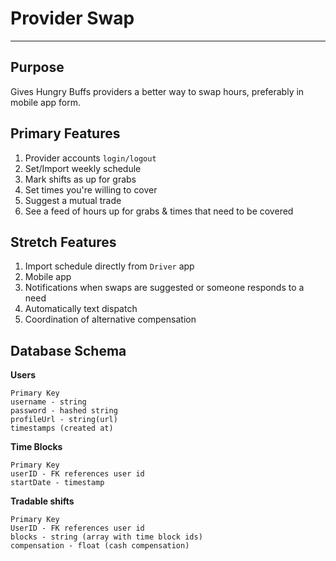 # Provider Swap
---

## Purpose
Gives Hungry Buffs providers a better way to swap hours, preferably in mobile app form.

## Primary Features
1. Provider accounts ```login/logout```
2. Set/Import weekly schedule
3. Mark shifts as up for grabs
4. Set times you're willing to cover
5. Suggest a mutual trade
6. See a feed of hours up for grabs & times that need to be covered

## Stretch Features
1. Import schedule directly from ```Driver``` app
2. Mobile app
3. Notifications when swaps are suggested or someone responds to a need
4. Automatically text dispatch
5. Coordination of alternative compensation

## Database Schema
**Users**

```
Primary Key
username - string
password - hashed string
profileUrl - string(url)
timestamps (created at)
```

**Time Blocks**

```
Primary Key
userID - FK references user id
startDate - timestamp
```

**Tradable shifts**

```
Primary Key
UserID - FK references user id
blocks - string (array with time block ids)
compensation - float (cash compensation)
```


